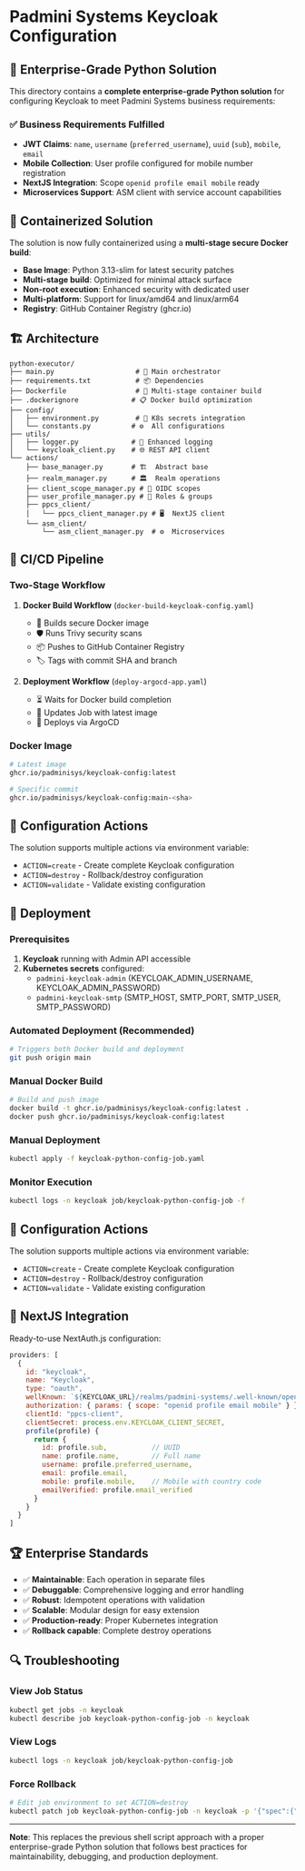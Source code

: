 # Padmini Systems Keycloak Configuration

## 🎯 Enterprise-Grade Python Solution

This directory contains a **complete enterprise-grade Python solution** for configuring Keycloak to meet Padmini Systems business requirements:

### ✅ Business Requirements Fulfilled
- **JWT Claims**: `name`, `username` (`preferred_username`), `uuid` (`sub`), `mobile`, `email`
- **Mobile Collection**: User profile configured for mobile number registration
- **NextJS Integration**: Scope `openid profile email mobile` ready
- **Microservices Support**: ASM client with service account capabilities

## 🐳 Containerized Solution

The solution is now fully containerized using a **multi-stage secure Docker build**:

- **Base Image**: Python 3.13-slim for latest security patches
- **Multi-stage build**: Optimized for minimal attack surface
- **Non-root execution**: Enhanced security with dedicated user
- **Multi-platform**: Support for linux/amd64 and linux/arm64
- **Registry**: GitHub Container Registry (ghcr.io)

## 🏗️ Architecture

```
python-executor/
├── main.py                    # 🎯 Main orchestrator
├── requirements.txt           # 📦 Dependencies
├── Dockerfile                 # 🐳 Multi-stage container build
├── .dockerignore             # 📋 Docker build optimization
├── config/
│   ├── environment.py         # 🔐 K8s secrets integration
│   └── constants.py          # ⚙️  All configurations
├── utils/
│   ├── logger.py             # 📝 Enhanced logging
│   └── keycloak_client.py    # 🌐 REST API client
└── actions/
    ├── base_manager.py       # 🏗️  Abstract base
    ├── realm_manager.py      # 🏛️  Realm operations
    ├── client_scope_manager.py # 🔑 OIDC scopes
    ├── user_profile_manager.py # 👤 Roles & groups
    ├── ppcs_client/
    │   └── ppcs_client_manager.py # 🖥️  NextJS client
    └── asm_client/
        └── asm_client_manager.py  # ⚙️  Microservices
```

## 🚀 CI/CD Pipeline

### Two-Stage Workflow
1. **Docker Build Workflow** (`docker-build-keycloak-config.yaml`)
   - 🐳 Builds secure Docker image
   - 🛡️ Runs Trivy security scans
   - 📦 Pushes to GitHub Container Registry
   - 🏷️ Tags with commit SHA and branch

2. **Deployment Workflow** (`deploy-argocd-app.yaml`) 
   - ⏳ Waits for Docker build completion
   - 🔄 Updates Job with latest image
   - 🚀 Deploys via ArgoCD

### Docker Image
```bash
# Latest image
ghcr.io/padminisys/keycloak-config:latest

# Specific commit
ghcr.io/padminisys/keycloak-config:main-<sha>
```

## 🔧 Configuration Actions

The solution supports multiple actions via environment variable:

- `ACTION=create` - Create complete Keycloak configuration
- `ACTION=destroy` - Rollback/destroy configuration  
- `ACTION=validate` - Validate existing configuration

## 🚀 Deployment

### Prerequisites
1. **Keycloak** running with Admin API accessible
2. **Kubernetes secrets** configured:
   - `padmini-keycloak-admin` (KEYCLOAK_ADMIN_USERNAME, KEYCLOAK_ADMIN_PASSWORD)
   - `padmini-keycloak-smtp` (SMTP_HOST, SMTP_PORT, SMTP_USER, SMTP_PASSWORD)

### Automated Deployment (Recommended)
```bash
# Triggers both Docker build and deployment
git push origin main
```

### Manual Docker Build
```bash
# Build and push image
docker build -t ghcr.io/padminisys/keycloak-config:latest .
docker push ghcr.io/padminisys/keycloak-config:latest
```

### Manual Deployment  
```bash
kubectl apply -f keycloak-python-config-job.yaml
```

### Monitor Execution
```bash
kubectl logs -n keycloak job/keycloak-python-config-job -f
```

## 🔧 Configuration Actions

The solution supports multiple actions via environment variable:

- `ACTION=create` - Create complete Keycloak configuration
- `ACTION=destroy` - Rollback/destroy configuration
- `ACTION=validate` - Validate existing configuration

## 🎉 NextJS Integration

Ready-to-use NextAuth.js configuration:

```javascript
providers: [
  {
    id: "keycloak",
    name: "Keycloak",
    type: "oauth",
    wellKnown: `${KEYCLOAK_URL}/realms/padmini-systems/.well-known/openid_configuration`,
    authorization: { params: { scope: "openid profile email mobile" } },
    clientId: "ppcs-client",
    clientSecret: process.env.KEYCLOAK_CLIENT_SECRET,
    profile(profile) {
      return {
        id: profile.sub,           // UUID
        name: profile.name,        // Full name
        username: profile.preferred_username,
        email: profile.email,
        mobile: profile.mobile,    // Mobile with country code
        emailVerified: profile.email_verified
      }
    }
  }
]
```

## 🏆 Enterprise Standards

- ✅ **Maintainable**: Each operation in separate files
- ✅ **Debuggable**: Comprehensive logging and error handling  
- ✅ **Robust**: Idempotent operations with validation
- ✅ **Scalable**: Modular design for easy extension
- ✅ **Production-ready**: Proper Kubernetes integration
- ✅ **Rollback capable**: Complete destroy operations

## 🔍 Troubleshooting

### View Job Status
```bash
kubectl get jobs -n keycloak
kubectl describe job keycloak-python-config-job -n keycloak
```

### View Logs
```bash
kubectl logs -n keycloak job/keycloak-python-config-job
```

### Force Rollback
```bash
# Edit job environment to set ACTION=destroy
kubectl patch job keycloak-python-config-job -n keycloak -p '{"spec":{"template":{"spec":{"containers":[{"name":"keycloak-python-config","env":[{"name":"ACTION","value":"destroy"}]}]}}}}'
```

---

**Note**: This replaces the previous shell script approach with a proper enterprise-grade Python solution that follows best practices for maintainability, debugging, and production deployment.
